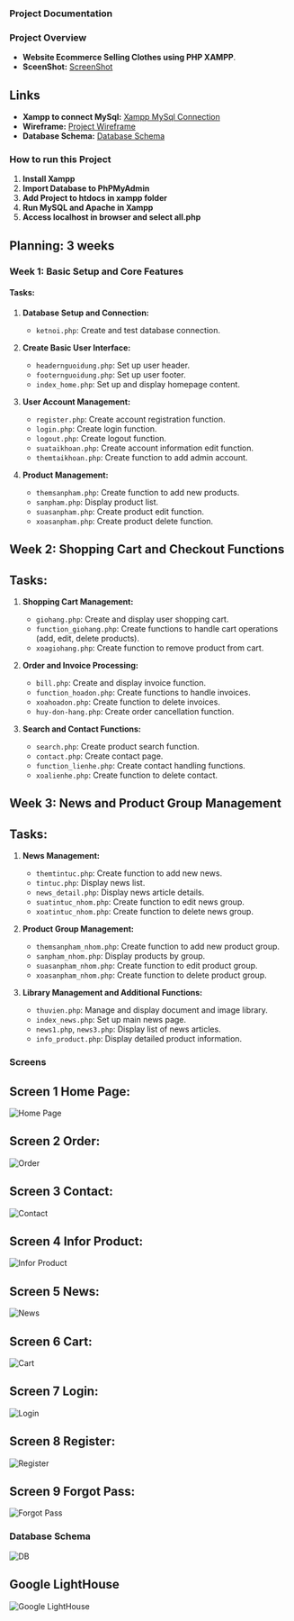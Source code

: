 ### Project Documentation
### Project Overview
- **Website Ecommerce Selling Clothes using PHP XAMPP**.
- **SceenShot:** [ScreenShot](https://drive.google.com/file/d/1PcqFSAPeP5EuxbNCnSkQpA9LmFGRYZ1q/view?usp=sharing)
## Links

- **Xampp to connect MySql:** [Xampp MySql Connection](https://sourceforge.net/projects/xampp/files/XAMPP%20Windows/8.2.12/xampp-windows-x64-8.2.12-0-VS16-installer.exe/download?use_mirror=udomain&viasf=1)
- **Wireframe:** [Project Wireframe](https://github.com/Vipproplayerone1/FinalWebDesign/blob/main/wireframe/wireframe.md)
- **Database Schema:** [Database Schema](https://drive.google.com/file/d/1KQXDzVuc4rPpgBmzdoz0dR_Pbx7_cFjE/view)

### How to run this Project
1. **Install Xampp**
2. **Import Database to PhPMyAdmin**
3. **Add Project to htdocs in xampp folder**
4. **Run MySQL and Apache in Xampp**
5. **Access localhost in browser and select all.php**


## Planning: 3 weeks

### Week 1: Basic Setup and Core Features
#### Tasks:
1. **Database Setup and Connection:**
   - `ketnoi.php`: Create and test database connection.

2. **Create Basic User Interface:**
   - `headernguoidung.php`: Set up user header.
   - `footernguoidung.php`: Set up user footer.
   - `index_home.php`: Set up and display homepage content.

3. **User Account Management:**
   - `register.php`: Create account registration function.
   - `login.php`: Create login function.
   - `logout.php`: Create logout function.
   - `suataikhoan.php`: Create account information edit function.
   - `themtaikhoan.php`: Create function to add admin account.

4. **Product Management:**
   - `themsanpham.php`: Create function to add new products.
   - `sanpham.php`: Display product list.
   - `suasanpham.php`: Create product edit function.
   - `xoasanpham.php`: Create product delete function.

## Week 2: Shopping Cart and Checkout Functions
## Tasks:
1. **Shopping Cart Management:**
   - `giohang.php`: Create and display user shopping cart.
   - `function_giohang.php`: Create functions to handle cart operations (add, edit, delete products).
   - `xoagiohang.php`: Create function to remove product from cart.

2. **Order and Invoice Processing:**
   - `bill.php`: Create and display invoice function.
   - `function_hoadon.php`: Create functions to handle invoices.
   - `xoahoadon.php`: Create function to delete invoices.
   - `huy-don-hang.php`: Create order cancellation function.

3. **Search and Contact Functions:**
   - `search.php`: Create product search function.
   - `contact.php`: Create contact page.
   - `function_lienhe.php`: Create contact handling functions.
   - `xoalienhe.php`: Create function to delete contact.

## Week 3: News and Product Group Management
## Tasks:
1. **News Management:**
   - `themtintuc.php`: Create function to add new news.
   - `tintuc.php`: Display news list.
   - `news_detail.php`: Display news article details.
   - `suatintuc_nhom.php`: Create function to edit news group.
   - `xoatintuc_nhom.php`: Create function to delete news group.

2. **Product Group Management:**
   - `themsanpham_nhom.php`: Create function to add new product group.
   - `sanpham_nhom.php`: Display products by group.
   - `suasanpham_nhom.php`: Create function to edit product group.
   - `xoasanpham_nhom.php`: Create function to delete product group.

3. **Library Management and Additional Functions:**
   - `thuvien.php`: Manage and display document and image library.
   - `index_news.php`: Set up main news page.
   - `news1.php`, `news3.php`: Display list of news articles.
   - `info_product.php`: Display detailed product information.


### Screens

## Screen 1 Home Page:
![Home Page](https://github.com/Vipproplayerone1/FinalWebDesign/blob/main/1.png)

## Screen 2 Order:
![Order](https://github.com/Vipproplayerone1/FinalWebDesign/blob/main/2.png)

## Screen 3 Contact:
![Contact](https://github.com/Vipproplayerone1/FinalWebDesign/blob/main/3.png)

## Screen 4 Infor Product:
![Infor Product](https://github.com/Vipproplayerone1/FinalWebDesign/blob/main/4.png)

## Screen 5 News:
![News](https://github.com/Vipproplayerone1/FinalWebDesign/blob/main/5.png)

## Screen 6 Cart:
![Cart](https://github.com/Vipproplayerone1/FinalWebDesign/blob/main/6.png)

## Screen 7 Login:
![Login](https://github.com/Vipproplayerone1/FinalWebDesign/blob/main/7.png)

## Screen 8 Register:
![Register](https://github.com/Vipproplayerone1/FinalWebDesign/blob/main/8.png)

## Screen 9  Forgot Pass:
![Forgot Pass](https://github.com/Vipproplayerone1/FinalWebDesign/blob/main/9.png)

### Database Schema

![DB](https://github.com/Vipproplayerone1/FinalWebDesign/blob/main/DB_schema-images-0.png)

## Google LightHouse

![Google LightHouse](https://github.com/Vipproplayerone1/FinalWebDesign/blob/main/GGLightHouse.png)
